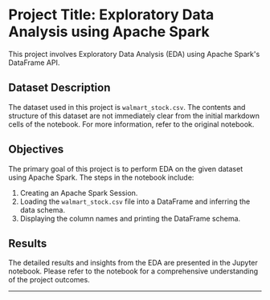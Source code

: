 # Project Title: Exploratory Data Analysis using Apache Spark

This project involves Exploratory Data Analysis (EDA) using Apache Spark's DataFrame API. 

## Dataset Description

The dataset used in this project is `walmart_stock.csv`. The contents and structure of this dataset are not immediately clear from the initial markdown cells of the notebook. For more information, refer to the original notebook.

## Objectives

The primary goal of this project is to perform EDA on the given dataset using Apache Spark. The steps in the notebook include:

1. Creating an Apache Spark Session.
2. Loading the `walmart_stock.csv` file into a DataFrame and inferring the data schema.
3. Displaying the column names and printing the DataFrame schema.

## Results

The detailed results and insights from the EDA are presented in the Jupyter notebook. Please refer to the notebook for a comprehensive understanding of the project outcomes.

---
